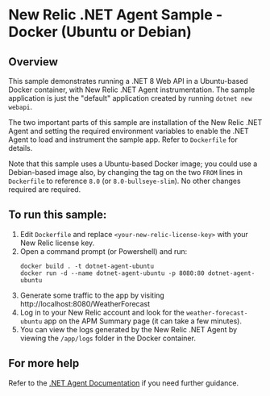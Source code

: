 # New Relic .NET Agent Sample - Docker (Ubuntu or Debian)

## Overview

This sample demonstrates running a .NET 8 Web API in a Ubuntu-based Docker container, with New Relic .NET Agent instrumentation. The sample application is just the "default" application created 
by running `dotnet new webapi`.

The two important parts of this sample are installation of the New Relic .NET Agent and setting the required environment variables to enable the .NET Agent
to load and instrument the sample app. Refer to `Dockerfile` for details.

Note that this sample uses a Ubuntu-based Docker image; you could use a Debian-based image also, by changing the tag on the two `FROM` lines in
`Dockerfile` to reference `8.0` (or `8.0-bullseye-slim`). No other changes required are required.

## To run this sample:
1. Edit `Dockerfile` and replace `<your-new-relic-license-key>` with your New Relic license key.
2. Open a command prompt (or Powershell) and run:
     ```
     docker build . -t dotnet-agent-ubuntu
     docker run -d --name dotnet-agent-ubuntu -p 8080:80 dotnet-agent-ubuntu
     ```
3. Generate some traffic to the app by visiting http://localhost:8080/WeatherForecast
4. Log in to your New Relic account and look for the `weather-forecast-ubuntu` app on the APM Summary page (it can take a few minutes).
5. You can view the logs generated by the New Relic .NET Agent by viewing the `/app/logs` folder in the Docker container.

## For more help
Refer to the [.NET Agent Documentation](https://docs.newrelic.com/install/dotnet) if you need further guidance.
